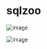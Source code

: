 # sqlzoo

![image](https://github.com/user-attachments/assets/3a6928b9-8d01-4e10-9151-f214659d5ac7)


![image](https://github.com/user-attachments/assets/44649d5d-d2df-4415-8a9e-33b3bd665225)
